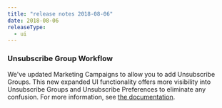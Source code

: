 ```yaml
---
title: "release notes 2018-08-06"
date: 2018-08-06
releaseType:
  - ui
---
```


###	Unsubscribe Group Workflow

We've updated Marketing Campaigns to allow you to add Unsubscribe Groups. This new expanded UI functionality offers more visibility into Unsubscribe Groups and Unsubscribe Preferences to eliminate any confusion. For more information, see [the documentation]({{root_url}}/help-support/sending-email/create-and-manage-unsubscribe-groups/).

